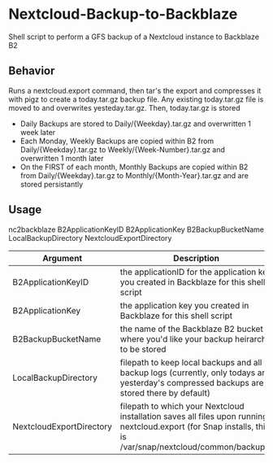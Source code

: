 # Nextcloud-Backup-to-Backblaze

Shell script to perform a GFS backup of a Nextcloud instance to Backblaze B2

## Behavior 

Runs a nextcloud.export command, then tar's the export and compresses it with pigz to create a today.tar.gz backup file. Any existing today.tar.gz file is moved to and overwrites yesteday.tar.gz. Then, today.tar.gz is stored 
- Daily Backups are stored to Daily/{Weekday}.tar.gz and overwritten 1 week later
- Each Monday, Weekly Backups are copied within B2 from Daily/{Weekday}.tar.gz to Weekly/{Week-Number}.tar.gz and overwritten 1 month later
- On the FIRST of each month, Monthly Backups are copied within B2 from Daily/{Weekday}.tar.gz to Monthly/{Month-Year}.tar.gz and are stored persistantly


## Usage

nc2backblaze B2ApplicationKeyID B2ApplicationKey B2BackupBucketName LocalBackupDirectory NextcloudExportDirectory

| Argument | Description |
|----------|-------------|
| B2ApplicationKeyID | the applicationID for the application key you created in Backblaze for this shell script |
| B2ApplicationKey | the application key you created in Backblaze for this shell script |
| B2BackupBucketName | the name of the Backblaze B2 bucket where you'd like your backup heirarchy to be stored |
| LocalBackupDirectory | filepath to keep local backups and all backup logs (currently, only todays and yesterday's compressed backups are stored there by default) |
| NextcloudExportDirectory | filepath to which your Nextcloud installation saves all files upon running nextcloud.export (for Snap installs, this is /var/snap/nextcloud/common/backups) |
